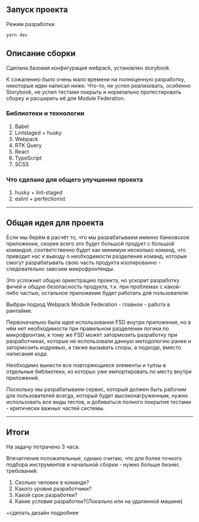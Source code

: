 ## Запуск проекта

Режим разработки

```ts
yarn dev
```

## Описание сборки

Сделана базовая конфигурация webpack, установлен storybook

К сожалению было очень мало времени на полноценную разработку, некоторые идеи написал ниже.
Что-то, не успел реализовать, особенно Storybook, не успел тестами покрыть и нормлально протестировать сборку и расширить её для Module Federation.

### Библиотеки и технологии

1. Babel
2. Lintstaged + husky
3. Webpack
4. RTK Query
5. React
6. TypeScript
7. SCSS

### Что сделано для общего улучшение проекта

1. husky + lint-staged
2. eslint + perfectionist

---

## Общая идея для проекта

Если мы берём в расчёт то, что мы разрабатываем именно банковское приложение, скорее всего это будет большой продукт с большой командой, соответственно будет как минимум несколько команд, что приводит нас к выводу о необходимости разделения команд, которые смогут разрабатывать свою часть продукта изолированно - следовательно завозим микрофронтенды.

Это усложнит общую оркестрацию проекта, но ускорит разработку фичей и общую безопасность продукта, т.к. при проблемах с какой-либо частью, остальное приложение будет работать для пользователя.

Выбран подход Webpack Module Federation - главное - работа в рантайме.

Первоначально была идея использования FSD внутри приложения, но в нём нет необходимости при правильном разделении логики по микрофронтам, к тому же FSD может затормозить разработку при разработчиках, которые не использовали данную методологию ранее и затормозить кодревью, а также вызывать споры, а подходе, вместо написания кода.

Необходимо вынести все повторяющиеся элементы и тулзы в отдельные библиотеки, из которых уже импортировать по месту внутри приложений.

Поскольку мы разрабатываем сервис, который должен быть рабочим для пользователей всегда, который будет высоконагруженным, нужно использовать все виды тестов, и добиваться полного покрытия тестами - критически важных частей системы.

---

## Итоги

На задачу потрачено 3 часа.

Впечатления положительные, однако считаю, что для более точного подбора инструментов и начальной сборки - нужно больше бизнес требований:

1. Сколько человек в команде?
2. Какого уровня разработчики?
3. Какой срок разработки?
4. Какие условия разработки?(Локально или на удаленной машине)

+сделать дизайн подробнее

